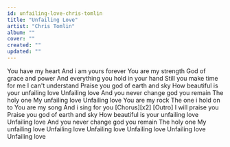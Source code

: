 ```yaml
---
id: unfailing-love-chris-tomlin
title: "Unfailing Love"
artist: "Chris Tomlin"
album: ""
cover: ""
created: ""
updated: ""
---
```


You have my heart
And i am yours forever
You are my strength
God of grace and power
And everything you hold in your hand
Still you make time for me
I can't understand
Praise you god of earth and sky
How beautiful is your unfailing love
Unfailing love
And you never change god you remain
The holy one
My unfailing love
Unfailing love
You are my rock
The one i hold on to
You are my song
And i sing for you
[Chorus][x2]
[Outro]
I will praise you
Praise you god of earth and sky
How beautiful is your unfailing love
Unfailing love
And you never change god you remain
The holy one
My unfailing love
Unfailing love
Unfailing love
Unfailing love
Unfailing love
Unfailing love